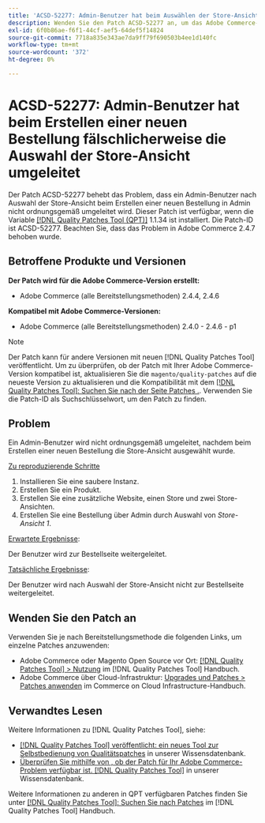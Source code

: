 ```yaml
---
title: 'ACSD-52277: Admin-Benutzer hat beim Auswählen der Store-Ansicht beim Erstellen einer neuen Bestellung fälschlicherweise umgeleitet.'
description: Wenden Sie den Patch ACSD-52277 an, um das Adobe Commerce-Problem zu beheben, bei dem ein Admin-Benutzer nach Auswahl der Store-Ansicht beim Erstellen einer neuen Bestellung in Admin nicht ordnungsgemäß umgeleitet wird.
exl-id: 6f0b86ae-f6f1-44cf-aef5-64def5f14824
source-git-commit: 7718a835e343ae7da9ff79f690503b4ee1d140fc
workflow-type: tm+mt
source-wordcount: '372'
ht-degree: 0%

---
```


# ACSD-52277: Admin-Benutzer hat beim Erstellen einer neuen Bestellung fälschlicherweise die Auswahl der Store-Ansicht umgeleitet

Der Patch ACSD-52277 behebt das Problem, dass ein Admin-Benutzer nach Auswahl der Store-Ansicht beim Erstellen einer neuen Bestellung in Admin nicht ordnungsgemäß umgeleitet wird. Dieser Patch ist verfügbar, wenn die Variable [[!DNL Quality Patches Tool (QPT)]](/help/announcements/adobe-commerce-announcements/magento-quality-patches-released-new-tool-to-self-serve-quality-patches.md) 1.1.34 ist installiert. Die Patch-ID ist ACSD-52277. Beachten Sie, dass das Problem in Adobe Commerce 2.4.7 behoben wurde.

## Betroffene Produkte und Versionen

**Der Patch wird für die Adobe Commerce-Version erstellt:**

* Adobe Commerce (alle Bereitstellungsmethoden) 2.4.4, 2.4.6

**Kompatibel mit Adobe Commerce-Versionen:**

* Adobe Commerce (alle Bereitstellungsmethoden) 2.4.0 - 2.4.6 - p1

>[!NOTE]
>
>Der Patch kann für andere Versionen mit neuen [!DNL Quality Patches Tool] veröffentlicht. Um zu überprüfen, ob der Patch mit Ihrer Adobe Commerce-Version kompatibel ist, aktualisieren Sie die `magento/quality-patches` auf die neueste Version zu aktualisieren und die Kompatibilität mit dem [[!DNL Quality Patches Tool]: Suchen Sie nach der Seite Patches .](https://experienceleague.adobe.com/tools/commerce-quality-patches/index.html). Verwenden Sie die Patch-ID als Suchschlüsselwort, um den Patch zu finden.

## Problem

Ein Admin-Benutzer wird nicht ordnungsgemäß umgeleitet, nachdem beim Erstellen einer neuen Bestellung die Store-Ansicht ausgewählt wurde.

<u>Zu reproduzierende Schritte</u>

1. Installieren Sie eine saubere Instanz.
1. Erstellen Sie ein Produkt.
1. Erstellen Sie eine zusätzliche Website, einen Store und zwei Store-Ansichten.
1. Erstellen Sie eine Bestellung über Admin durch Auswahl von *Store-Ansicht 1*.

<u>Erwartete Ergebnisse</u>:

Der Benutzer wird zur Bestellseite weitergeleitet.

<u>Tatsächliche Ergebnisse</u>:

Der Benutzer wird nach Auswahl der Store-Ansicht nicht zur Bestellseite weitergeleitet.

## Wenden Sie den Patch an

Verwenden Sie je nach Bereitstellungsmethode die folgenden Links, um einzelne Patches anzuwenden:

* Adobe Commerce oder Magento Open Source vor Ort: [[!DNL Quality Patches Tool] > Nutzung](https://experienceleague.adobe.com/docs/commerce-operations/tools/quality-patches-tool/usage.html) im [!DNL Quality Patches Tool] Handbuch.
* Adobe Commerce über Cloud-Infrastruktur: [Upgrades und Patches > Patches anwenden](https://experienceleague.adobe.com/docs/commerce-cloud-service/user-guide/develop/upgrade/apply-patches.html) im Commerce on Cloud Infrastructure-Handbuch.

## Verwandtes Lesen

Weitere Informationen zu [!DNL Quality Patches Tool], siehe:

* [[!DNL Quality Patches Tool] veröffentlicht: ein neues Tool zur Selbstbedienung von Qualitätspatches](/help/announcements/adobe-commerce-announcements/magento-quality-patches-released-new-tool-to-self-serve-quality-patches.md) in unserer Wissensdatenbank.
* [Überprüfen Sie mithilfe von , ob der Patch für Ihr Adobe Commerce-Problem verfügbar ist. [!DNL Quality Patches Tool]](/help/support-tools/patches-available-in-qpt-tool/check-patch-for-magento-issue-with-magento-quality-patches.md) in unserer Wissensdatenbank.

Weitere Informationen zu anderen in QPT verfügbaren Patches finden Sie unter [[!DNL Quality Patches Tool]: Suchen Sie nach Patches](https://experienceleague.adobe.com/tools/commerce-quality-patches/index.html) im [!DNL Quality Patches Tool] Handbuch.
